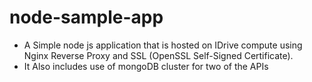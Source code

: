 # node-sample-app

- A Simple node js application that is hosted on IDrive compute using Nginx Reverse Proxy and SSL (OpenSSL Self-Signed Certificate).
- It Also includes use of mongoDB cluster for two of the APIs
